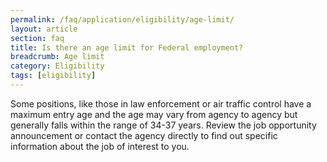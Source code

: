 ```yaml
---
permalink: /faq/application/eligibility/age-limit/
layout: article
section: faq
title: Is there an age limit for Federal employment?
breadcrumb: Age limit
category: Eligibility
tags: [eligibility]
---
```


Some positions, like those in law enforcement or air traffic control have a maximum entry age and the age may vary from agency to agency but generally falls within the range of 34-37 years. Review the job opportunity announcement or contact the agency directly to find out specific information about the job of interest to you.

